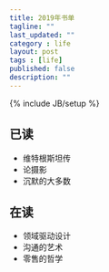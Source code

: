 ```yaml
---
title: 2019年书单
tagline: ""
last_updated: ""
category : life
layout: post
tags : [life]
published: false
description: ""
---
```

{% include JB/setup %}

## 已读
* 维特根斯坦传
* 论摄影
* 沉默的大多数

## 在读
* 领域驱动设计
* 沟通的艺术
* 零售的哲学
